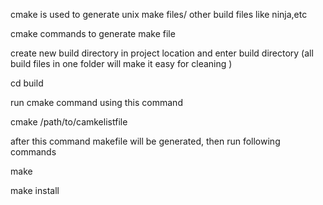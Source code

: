 cmake is used to generate unix make files/ other build files like ninja,etc

cmake commands to generate make file

create new build directory in project location and enter build directory (all build files in one folder will make it easy for cleaning )

cd build

run cmake command using this command

cmake /path/to/camkelistfile

after this command makefile will be generated, then run following commands

make

make install
